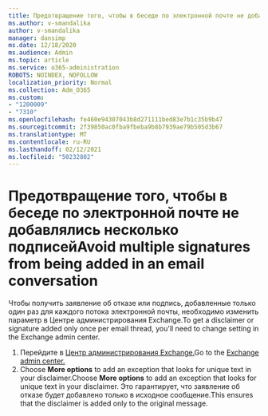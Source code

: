 ```yaml
---
title: Предотвращение того, чтобы в беседе по электронной почте не добавлялись несколько подписей
ms.author: v-smandalika
author: v-smandalika
manager: dansimp
ms.date: 12/18/2020
ms.audience: Admin
ms.topic: article
ms.service: o365-administration
ROBOTS: NOINDEX, NOFOLLOW
localization_priority: Normal
ms.collection: Adm_O365
ms.custom:
- "1200009"
- "7310"
ms.openlocfilehash: fe460e94307043b8d271111bed83e7b1c35b9b47
ms.sourcegitcommit: 2f39850ac0fba9fbeba9b8b7939ae79b505d3b67
ms.translationtype: MT
ms.contentlocale: ru-RU
ms.lasthandoff: 02/12/2021
ms.locfileid: "50232802"
---
```

# <a name="avoid-multiple-signatures-from-being-added-in-an-email-conversation"></a><span data-ttu-id="fd582-102">Предотвращение того, чтобы в беседе по электронной почте не добавлялись несколько подписей</span><span class="sxs-lookup"><span data-stu-id="fd582-102">Avoid multiple signatures from being added in an email conversation</span></span>

<span data-ttu-id="fd582-103">Чтобы получить заявление об отказе или подпись, добавленные только один раз для каждого потока электронной почты, необходимо изменить параметр в Центре администрирования Exchange.</span><span class="sxs-lookup"><span data-stu-id="fd582-103">To get a disclaimer or signature added only once per email thread, you'll need to change setting in the Exchange admin center.</span></span>

1. <span data-ttu-id="fd582-104">Перейдите в [Центр администрирования Exchange.](https://go.microsoft.com/fwlink/p/?linkid=2059104)</span><span class="sxs-lookup"><span data-stu-id="fd582-104">Go to the [Exchange admin center.](https://go.microsoft.com/fwlink/p/?linkid=2059104)</span></span>
2. <span data-ttu-id="fd582-105">Choose **More options** to add an exception that looks for unique text in your disclaimer.</span><span class="sxs-lookup"><span data-stu-id="fd582-105">Choose **More options** to add an exception that looks for unique text in your disclaimer.</span></span> <span data-ttu-id="fd582-106">Это гарантирует, что заявление об отказе будет добавлено только в исходное сообщение.</span><span class="sxs-lookup"><span data-stu-id="fd582-106">This ensures that the disclaimer is added only to the original message.</span></span>

